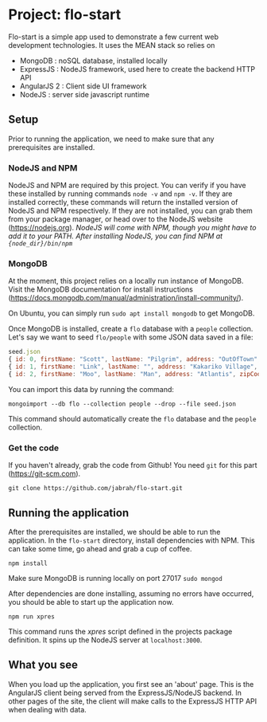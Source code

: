 # Project: flo-start

Flo-start is a simple app used to demonstrate a few current web development technologies. It uses
the MEAN stack so relies on

* MongoDB : noSQL database, installed locally
* ExpressJS : NodeJS framework, used here to create the backend HTTP API
* AngularJS 2 : Client side UI framework
* NodeJS : server side javascript runtime

## Setup

Prior to running the application, we need to make sure that any prerequisites are installed.

### NodeJS and NPM
NodeJS and NPM are required by this project. You can verify if you have these installed
by running commands `node -v` and `npm -v`. If they are installed correctly, these commands
will return the installed version of NodeJS and NPM respectively. If they are not installed,
you can grab them from your package manager, or head over to the NodeJS website
(https://nodejs.org). _NodeJS will come with NPM, though you might have to add it to your
PATH. After installing NodeJS, you can find NPM at `{node_dir}/bin/npm`_

### MongoDB
At the moment, this project relies on a locally run instance of MongoDB. Visit the MongoDB
documentation for install instructions (https://docs.mongodb.com/manual/administration/install-community/).

On Ubuntu, you can simply run `sudo apt install mongodb` to get MongoDB.

Once MongoDB is installed, create a `flo` database with a `people` collection. Let's say we want
to seed `flo/people` with some JSON data saved in a file:

``` javascript
seed.json
{ id: 0, firstName: "Scott", lastName: "Pilgrim", address: "OutOfTown", zipCode: 12345, phone: 5555555555, employer: "N/A", iProvider: "NO INSURANCE", iPlanNum: -1 }
{ id: 1, firstName: "Link", lastName: "", address: "Kakariko Village", zipCode: -1, phone: -1, employer: "Kingdom of Hyrule", iProvider: "Fairies", iPlanNum: 2 }
{ id: 2, firstName: "Moo", lastName: "Man", address: "Atlantis", zipCode: 30303, phone: 5555555556, employer: "MooTown Industries", iProvider: "BlueCross", iPlanNum: 6498401 }
```

You can import this data by running the command:

```
mongoimport --db flo --collection people --drop --file seed.json
```

This command should automatically create the `flo` database and the `people` collection.

### Get the code

If you haven't already, grab the code from Github! You need `git` for this part (https://git-scm.com).

```
git clone https://github.com/jabrah/flo-start.git
```

## Running the application

After the prerequisites are installed, we should be able to run the application. In the `flo-start`
directory, install dependencies with NPM. This can take some time, go ahead and grab a cup of coffee.

```
npm install
```

Make sure MongoDB is running locally on port 27017 `sudo mongod`

After dependencies are done installing, assuming no errors have occurred, you should be able to
start up the application now.

```
npm run xpres
```

This command runs the _xpres_ script defined in the projects package definition. It spins up
the NodeJS server at `localhost:3000`.

## What you see

When you load up the application, you first see an 'about' page. This is the AngularJS client
being served from the ExpressJS/NodeJS backend. In other pages of the site, the client will
make calls to the ExpressJS HTTP API when dealing with data.
